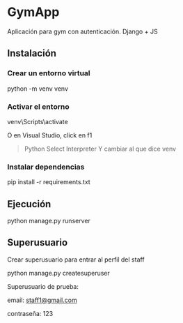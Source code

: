 # GymApp
Aplicación para gym con autenticación. Django + JS

## Instalación
### Crear un entorno virtual
python -m venv venv
### Activar el entorno
venv\Scripts\activate

O en Visual Studio, click en f1
>Python Select Interpreter
Y cambiar al que dice venv

### Instalar dependencias
pip install -r requirements.txt

## Ejecución
python manage.py runserver

## Superusuario
Crear superusuario para entrar al perfil del staff

python manage.py createsuperuser 

Superusuario de prueba:

email: staff1@gmail.com

contraseña: 123
